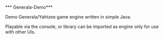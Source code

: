 
*** Generala-Demo***

Demo Generala/Yahtzee game engine written in simple Java. 

Playable via the console, or library can be imported as engine only for use with other UIs. 


